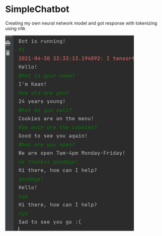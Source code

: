 # SimpleChatbot
Creating my own neural network model and got response with tokenizing using nltk<br />

![alt text](https://github.com/kaancorum-git/SimpleChatbot/blob/main/Chat_example.jpeg)
